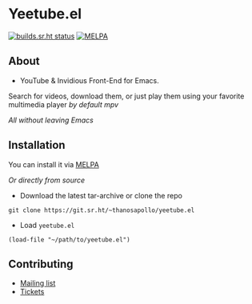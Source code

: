 # Yeetube.el
[![builds.sr.ht status](https://builds.sr.ht/~thanosapollo/yeetube.el.svg)](https://builds.sr.ht/~thanosapollo/yeetube.el?)
[![MELPA](https://melpa.org/packages/yeetube-badge.svg)](https://melpa.org/#/yeetube)

## About 
- YouTube & Invidious Front-End for Emacs.

Search for videos, download them, or just play them using your favorite multimedia player *by default mpv*

*All without leaving Emacs*


## Installation 
You can install it via [MELPA](https://melpa.org/#/yeetube)

*Or directly from source*
- Download the latest tar-archive or clone the repo 

``` shell
git clone https://git.sr.ht/~thanosapollo/yeetube.el
```

- Load `yeetube.el`

``` emacs-lisp
(load-file "~/path/to/yeetube.el")
```


## Contributing 

- [Mailing list](https://lists.sr.ht/~thanosapollo/yeetube.el)
- [Tickets](https://todo.sr.ht/~thanosapollo/yeetube.el)
